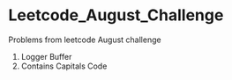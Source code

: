 # Leetcode_August_Challenge
Problems from leetcode August challenge
1. Logger Buffer
2. Contains Capitals Code
